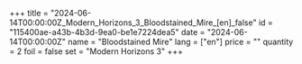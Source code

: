 +++
title = "2024-06-14T00:00:00Z_Modern_Horizons_3_Bloodstained_Mire_[en]_false"
id = "115400ae-a43b-4b3d-9ea0-be1e7224dea5"
date = "2024-06-14T00:00:00Z"
name = "Bloodstained Mire"
lang = ["en"]
price = ""
quantity = 2
foil = false
set = "Modern Horizons 3"
+++
